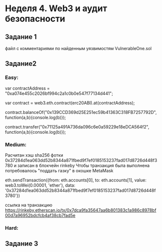 # Неделя 4. Web3 и аудит безопасности

## Задание 1

файл с комментариями по найденным уязвимостям VulnerableOne.sol

## Задание2

### Easy:
var contractAddress = "0xa074e455c2026bf994c2a1c0b0e547f77134d441";

var contract = web3.eth.contract(erc20ABI).at(contractAddress);

contract.balanceOf("0x139CCD369d25E251ec59b41363C318FB7257792D", function(a,b){console.log(b)});

contract.transfer("0x71125a491A736da096c6e0a59229e18eDCA564f2", function(a,b){console.log(b)});

### Medium:
Расчитан хэш sha256 фотки 0x37284d1ea063dd52b8344a871fbed9f7ef0185153237fad017d8726d448f3780 
и записан в блокчейн rinkeby
Чтобы транзакция была выполнена потребовалось "поддать газку" в окошке MetaMask

eth.sendTransaction({from: eth.accounts[0], to: eth.accounts[1], value: web3.toWei(0.00001, 'ether'), data: '0x37284d1ea063dd52b8344a871fbed9f7ef0185153237fad017d8726d448f3780'})

ссылка на транзакцию https://rinkeby.etherscan.io/tx/0x7dca9fa35647aa6b801383c1a986c8978bf00d7a96952bdcfcb4af38cb7fad5e

### Hard:

## Задание 3